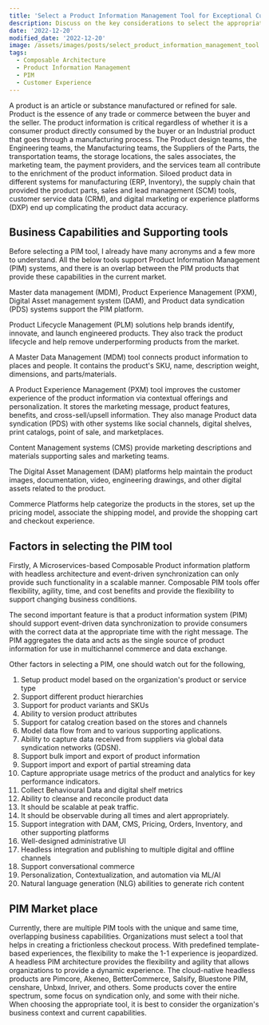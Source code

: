 ```yaml
---
title: 'Select a Product Information Management Tool for Exceptional Customer Experience'
description: Discuss on the key considerations to select the appropriate product information management too for the organization
date: '2022-12-20'
modified_date: '2022-12-20'
image: /assets/images/posts/select_product_information_management_tool.png
tags:
  - Composable Architecture
  - Product Information Management
  - PIM
  - Customer Experience
---
```


A product is an article or substance manufactured or refined for sale. Product is the essence of any trade or commerce between the buyer and the seller. The product information is critical regardless of whether it is a consumer product directly consumed by the buyer or an Industrial product that goes through a manufacturing process. The Product design teams, the Engineering teams, the Manufacturing teams, the Suppliers of the Parts, the transportation teams, the storage locations, the sales associates, the marketing team, the payment providers, and the services team all contribute to the enrichment of the product information. Siloed product data in different systems for manufacturing (ERP, Inventory), the supply chain that provided the product parts,  sales and lead management (SCM) tools, customer service data (CRM), and digital marketing or experience platforms (DXP) end up complicating the product data accuracy. 

## Business Capabilities and Supporting tools

Before selecting a PIM tool, I already have many acronyms and a few more to understand. All the below tools support Product Information Management (PIM) systems, and there is an overlap between the PIM products that provide these capabilities in the current market. 

Master data management (MDM), Product Experience Management (PXM), Digital Asset management system (DAM), and Product data syndication (PDS) systems support the PIM platform.  

Product Lifecycle Management (PLM) solutions help brands identify, innovate, and launch engineered products. They also track the product lifecycle and help remove underperforming products from the market.

A Master Data Management (MDM) tool connects product information to places and people. It contains the product's SKU, name, description weight, dimensions, and parts/materials. 

A Product Experience Management (PXM) tool improves the customer experience of the product information via contextual offerings and personalization. It stores the marketing message, product features, benefits, and cross-sell/upsell information. They also manage Product data syndication (PDS) with other systems like social channels, digital shelves, print catalogs, point of sale, and marketplaces.  

Content Management systems (CMS) provide marketing descriptions and materials supporting sales and marketing teams. 

The Digital Asset Management (DAM) platforms help maintain the product images, documentation, video, engineering drawings, and other digital assets related to the product.

Commerce Platforms help categorize the products in the stores, set up the pricing model, associate the shipping model, and provide the shopping cart and checkout experience.

## Factors in selecting the PIM tool

Firstly, A Microservices-based Composable Product information platform with headless architecture and event-driven synchronization can only provide such functionality in a scalable manner. Composable PIM tools offer flexibility, agility, time, and cost benefits and provide the flexibility to support changing business conditions.

The second important feature is that a product information system (PIM) should support event-driven data synchronization to provide consumers with the correct data at the appropriate time with the right message. The PIM aggregates the data and acts as the single source of product information for use in multichannel commerce and data exchange. 

Other factors in selecting a PIM, one should watch out for the following,

1. Setup product model based on the organization's product or service type
2. Support different product hierarchies
3. Support for product variants and SKUs
4. Ability to version product attributes
5. Support for catalog creation based on the stores and channels
6. Model data flow from and to various supporting applications.
7. Ability to capture data received from suppliers via global data syndication networks (GDSN).
8. Support bulk import and export of product information
9. Support import and export of partial streaming data
10. Capture appropriate usage metrics of the product and analytics for key performance indicators.
11. Collect Behavioural Data and digital shelf metrics
12. Ability to cleanse and reconcile product data
13. It should be scalable at peak traffic. 
14. It should be observable during all times and alert appropriately.
15. Support integration with DAM, CMS, Pricing, Orders, Inventory, and other supporting platforms
16. Well-designed administrative UI
17. Headless integration and publishing to multiple digital and offline channels
18. Support conversational commerce
19. Personalization, Contextualization, and automation via ML/AI
20. Natural language generation (NLG) abilities to generate rich content

## PIM Market place

Currently, there are multiple PIM tools with the unique and same time, overlapping business capabilities. Organizations must select a tool that helps in creating a frictionless checkout process. With predefined template-based experiences, the flexibility to make the 1-1 experience is jeopardized. A headless PIM architecture provides the flexibility and agility that allows organizations to provide a dynamic experience. The cloud-native headless products are Pimcore, Akeneo, BetterCommerce, Salsify, Bluestone PIM, censhare, Unbxd, Inriver, and others. Some products cover the entire spectrum, some focus on syndication only, and some with their niche. When choosing the appropriate tool, it is best to consider the organization's business context and current capabilities.  


